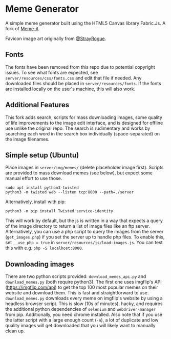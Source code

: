 # Meme Generator
A simple meme generator built using the HTML5 Canvas library Fabric.Js. A fork of [Meme-it](https://github.com/Abd3lwahab/Meme-It).

Favicon image art originally from [@StrayRogue](http://twitter.com/strayrogue).

## Fonts
The fonts have been removed from this repo due to potential copyright issues. To see what fonts are expected, see `server/resources/css/fonts.css` and edit that file if needed. Any downloaded files should be placed in `server/resources/fonts`. If the fonts are installed locally on the user's machine, this will also work.

## Additional Features
This fork adds search, scripts for mass downloading images, some quality of life improvements to the image edit interface, and is designed for offline use unlike the original repo. The search is rudimentary and works by searching each word in the search box individually (space-separated) on the image filenames.

## Simple setup (Ubuntu)
Place images in `server/img/memes/` (delete placeholder image first). Scripts are provided to mass download memes (see below), but expect some manual effort to use those.
```
sudo apt install python3-twisted
python3 -m twisted web --listen tcp:8000 --path=./server
```
Alternatively, install with pip:
```
python3 -m pip install Twisted service-identity
```
This will work by default, but the js is written in a way that expects a query
of the image directory to return a list of image files like an ftp server.
Alternatively, you can use a php script to query the images from the server
(`get_images.php`) if you set the server up to handle php files. To enable
this, set `__use_php = true` in `server/resources/js/load-images.js`. You can
test this with e.g. `php -S localhost:8000`.

## Downloading images
There are two python scripts provided: `download_memes_api.py` and `download_memes.py` (both require python3). The first one uses imgflip's API (https://imgflip.com/api) to get the top 100 most popular memes on their website and download them. This is fast and straightforward to use. `download_memes.py` downloads every meme on imgflip's website by using a headless browser script. This is slow (10s of minutes), hacky, and requires the additional python dependencies of `selenium` and `webdriver-manager` from pip. Additionally, you need chrome installed. Also note that if you use the latter script with a large enough count (`-n`), a lot of duplicate and low quality images will get downloaded that you will likely want to manually clean up.
